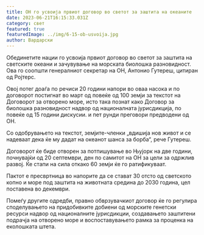```yaml
---
title: ОН го усвоија првиот договор во светот за заштита на океаните
date: 2023-06-21T16:15:33.031Z
category: свет
featured: true
featuredImage: ../img/6-15-ob-usvoija.jpg
author: Вардарски
---
```

Обединетите нации го усвоија првиот договор во светот за заштита на светските океани и зачувување на морската биолошка разновидност. Ова го соопшти генералниот секретар на ОН, Антонио Гутереш, цитиран од Ројтерс.

Овој потег доаѓа по речиси 20 години напори во оваа насока и по договорот постигнат во март од повеќе од 100 земји за текстот на Договорот за отворено море, исто така познат како Договор за биолошка разновидност надвор од националната јурисдикција, по повеќе од 15 години дискусии. и пет рунди преговори предводени од ОН.

Со одобрувањето на текстот, земјите-членки „вдишија нов живот и се надеваат дека ќе му дадат на океанот шанса за борба“, рече Гутереш.

Договорот ќе биде отворен за потпишување во Њујорк на две години, почнувајќи од 20 септември, ден по самитот на ОН за цели за одржлив развој. Ќе стапи на сила откако 60 земји ќе го ратификуваат.

Пактот е пресвртница во напорите да се стават 30 отсто од светското копно и море под заштита на животната средина до 2030 година, цел поставена во декември.

Помеѓу другите одредби, правно обврзувачкиот договор ќе го регулира споделувањето на придобивките добиени од морските генетски ресурси надвор од националните јурисдикции, создавањето заштитени подрачја на отворено море и воспоставувањето рамка за проценка на еколошката штета.